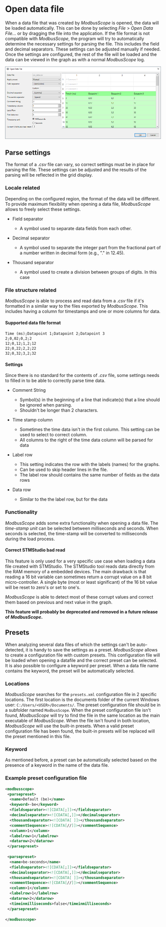 # Open data file

When a data file that was created by *ModbusScope* is opened, the data will be loaded automatically. This can be done by selecting *File* > *Open Data File...* or by dragging the file into the application. If the file format is not compatible with *ModbusScope*, the program will try to automatically determine the necessary settings for parsing the file. This includes the field and decimal separators. These settings can be adjusted manually if needed. Once the settings are configured, the rest of the file will be loaded and the data can be viewed in the graph as with a normal *ModbusScope* log.

![image](../_static/user_manual/import_csv.png)

## Parse settings

The format of a *.csv* file can vary, so correct settings must be in place for parsing the file. These settings can be adjusted and the results of the parsing will be reflected in the grid display.

### Locale related

Depending on the configured region, the format of the data will be different. To provide maximum flexibility when opening a data file, *ModbusScope* allows to freely select these settings.

* Field separator
  * A symbol used to separate data fields from each other.

* Decimal separator
  * A symbol used to separate the integer part from the fractional part of a number written in decimal form (e.g., "." in 12.45).

* Thousand separator
  * A symbol used to create a division between groups of digits. In this case

### File structure related

*ModbusScope* is able to process and read data from a *.csv* file if it's formatted in a similar way to the files exported by *ModbusScope*. This includes having a column for timestamps and one or more columns for data.

#### Supported data file format

```csv
Time (ms);Datapoint 1;Datapoint 2;Datapoint 3
2;0,02;0,2;2
12;0,12;1,2;12
22;0,22;2,2;22
32;0,32;3,2;32
```

#### Settings

Since there is no standard for the contents of *.csv* file, some settings needs to filled in to be able to correctly parse time data.

* Comment String
  * Symbol(s) in the beginning of a line that indicate(s) that a line should be ignored when parsing.
  * Shouldn't be longer than 2 characters.

* Time stamp column
  * Sometimes the time data isn't in the first column. This setting can be used to select to correct column.
  * All columns to the right of the time data column will be parsed for data

* Label row
  * This setting indicates the row with the labels (names) for the graphs.
  * Can be used to skip header lines in the file.
  * The label row should contains the same number of fields as the data rows

* Data row
  * Similar to the the label row, but for the data

### Functionality

*ModbusScope* adds some extra functionality when opening a data file. The *time-stamp unit* can be selected between milliseconds and seconds. When seconds is selected, the time-stamp will be converted to milliseconds during the load process.

#### Correct STMStudio bad read

This feature is only used for a very specific use case when loading a data file created with STMStudio. The STMStudio tool reads data directly from the RAM memory of a embedded devices. The main drawback is that reading a 16 bit variable can sometimes return a corrupt value on a 8 bit micro-controller. A single byte (most or least significant) of the 16 bit value will be reset to zero's or set to one's.

*ModbusScope* is able to detect most of these corrupt values and correct them based on previous and next value in the graph.

**This feature will probably be deprecated and removed in a future release of *ModbusScope*.**

## Presets

When analyzing several data files of which the settings can't be auto-detected, it is handy to save the settings as a preset. *ModbusScope* allows to create a configuration file with custom presets. This configuration file will be loaded when opening a datafile and the correct preset can be selected. It is also possible to configure a keyword per preset. When a data file name contains the keyword, the preset will be automatically selected.

### Locations

*ModbusScope* searches for the `presets.xml` configuration file in 2 specific locations. The first location is the documents folder of the current Windows user: `C:/Users/<USER>/Documents/`. The preset configuration file should be in a subfolder named `ModbusScope`. When the preset configuration file isn't found, *ModbusScope* will try to find the file in the same location as the main executable of *ModbusScope*. When the file isn't found in both location, *ModbusScope* will use the built-in presets. When a valid preset configuration file has been found, the built-in presets will be replaced will the preset mentioned in this file.

### Keyword

As mentioned before, a preset can be automatically selected based on the presence of a keyword in the name of the data file.

### Example preset configuration file

```xml
<modbusscope>
 <parsepreset>
  <name>Default (be)</name>
  <keyword>-be</keyword>
  <fieldseparator><![CDATA[;]]></fieldseparator>
  <decimalseparator><![CDATA[,]]></decimalseparator>
  <thousandseparator><![CDATA[ ]]></thousandseparator>
  <commentSequence><![CDATA[//]]></commentSequence>
  <column>1</column>
  <labelrow>1</labelrow>
  <datarow>2</datarow>
 </parsepreset>
 
 <parsepreset>
  <name>be-seconds</name>
  <fieldseparator><![CDATA[;]]></fieldseparator>
  <decimalseparator><![CDATA[,]]></decimalseparator>
  <thousandseparator><![CDATA[ ]]></thousandseparator>
  <commentSequence><![CDATA[//]]></commentSequence>
  <column>1</column>
  <labelrow>1</labelrow>
  <datarow>2</datarow>
  <timeinmilliseconds>false</timeinmilliseconds>
 </parsepreset>

</modbusscope>
```

